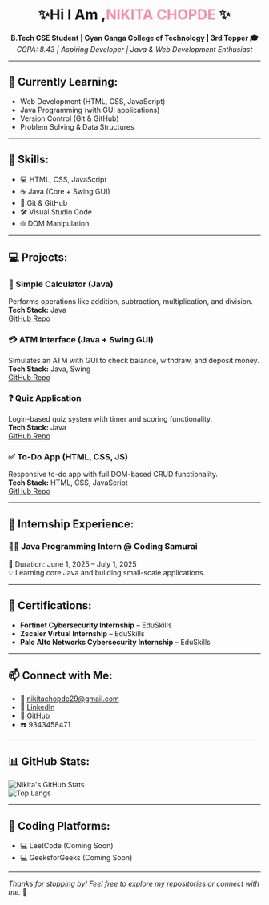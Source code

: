 <h1 align="center">✨Hi I Am ,<span style="color:#f48fb1;">NIKITA CHOPDE</span> ✨</h1>

<p align="center">
  <strong>B.Tech CSE Student | Gyan Ganga College of Technology | 3rd Topper 🎓</strong><br/>
  <em>CGPA: 8.43 | Aspiring Developer | Java & Web Development Enthusiast</em>
</p>

---

## 🌱 Currently Learning:
- Web Development (HTML, CSS, JavaScript)
- Java Programming (with GUI applications)
- Version Control (Git & GitHub)
- Problem Solving & Data Structures

---

## 💼 Skills:
- 💻 HTML, CSS, JavaScript  
- ☕ Java (Core + Swing GUI)  
- 🔧 Git & GitHub  
- 🛠️ Visual Studio Code  
- 🌐 DOM Manipulation  

---

## 💻 Projects:

### 🧮 Simple Calculator (Java)
Performs operations like addition, subtraction, multiplication, and division.  
**Tech Stack:** Java  
[GitHub Repo](https://github.com/Nikita291004)

### 💳 ATM Interface (Java + Swing GUI)
Simulates an ATM with GUI to check balance, withdraw, and deposit money.  
**Tech Stack:** Java, Swing  
[GitHub Repo](https://github.com/Nikita291004)

### ❓ Quiz Application
Login-based quiz system with timer and scoring functionality.  
**Tech Stack:** Java  
[GitHub Repo](https://github.com/Nikita291004)

### ✅ To-Do App (HTML, CSS, JS)
Responsive to-do app with full DOM-based CRUD functionality.  
**Tech Stack:** HTML, CSS, JavaScript  
[GitHub Repo](https://github.com/Nikita291004)

---

## 💼 Internship Experience:

### 👩‍💻 Java Programming Intern @ Coding Samurai
📆 Duration: June 1, 2025 – July 1, 2025  
💡 Learning core Java and building small-scale applications.

---

## 🏅 Certifications:

- **Fortinet Cybersecurity Internship** – EduSkills  
- **Zscaler Virtual Internship** – EduSkills  
- **Palo Alto Networks Cybersecurity Internship** – EduSkills

---

## 📫 Connect with Me:
- 📧 [nikitachopde29@gmail.com](mailto:nikitachopde29@gmail.com)  
- 💼 [LinkedIn](https://www.linkedin.com/in/nikita-chopde)  
- 🐙 [GitHub](https://github.com/Nikita291004)  
- ☎️ 9343458471  

---

## 📊 GitHub Stats:
![Nikita's GitHub Stats](https://github-readme-stats.vercel.app/api?username=Nikita291004&show_icons=true&theme=radical)  
![Top Langs](https://github-readme-stats.vercel.app/api/top-langs/?username=Nikita291004&layout=compact&theme=radical)

---

## 🚀 Coding Platforms:
- 💻 LeetCode (Coming Soon)  
- 💻 GeeksforGeeks (Coming Soon)

---

_Thanks for stopping by! Feel free to explore my repositories or connect with me._ 💖

